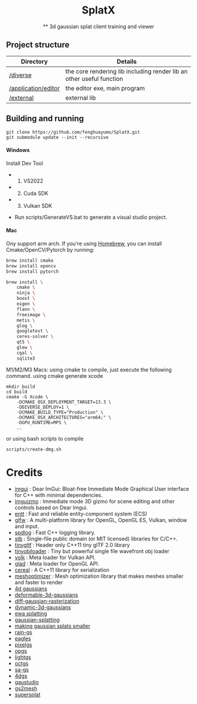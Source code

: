 
                
<div align="center">

# SplatX 
** 3d gaussian splat  client training and viewer

</div>

## Project structure
<!-- 
*  diverse
   *  the core rendering lib
*  splatx
   *  the editor exe
   *   -->
|Directory                                  |Details                                                                    |
|-------------------------------------------|---------------------------------------------                              |
|[/diverse][diverse]                        |the core rendering lib including render lib an other useful function       |
|[/application/editor][editor]                |the editor exe, main  program                                  |
|[/external][external]                      |external lib                            |
## Building and running
```
git clone https://github.com/fenghuayumo/SplatX.git
git submodule update --init --recursive
```

#### Windows 
Install Dev Tool 
* 1. VS2022
* 2. Cuda SDK
* 3. Vulkan SDK

* Run scripts/GenerateVS.bat to generate a visual studio project.

#### Mac
Ony support arm arch.
If you're using [Homebrew](https://brew.sh), you can install Cmake/OpenCV/Pytorch by running:

```bash
brew install cmake
brew install opencv
brew install pytorch
```

```bash
brew install \
    cmake \
    ninja \
    boost \
    eigen \
    flann \
    freeimage \
    metis \
    glog \
    googletest \
    ceres-solver \
    qt5 \
    glew \
    cgal \
    sqlite3
```

M1/M2/M3 Macs: using cmake to compile, just execute the following command.
using cmake generate xcode

```
mkdir build
cd build
cmake -G Xcode \
    -DCMAKE_OSX_DEPLOYMENT_TARGET=13.3 \
    -DDIVERSE_DEPLOY=1 \
    -DCMAKE_BUILD_TYPE="Production" \
    -DCMAKE_OSX_ARCHITECTURES="arm64;" \
    -DGPU_RUNTIME=MPS \
    ..
```
or using bash scripts to compile
```
scripts/create-dmg.sh
```
# Credits

 * [imgui](https://github.com/ocornut/imgui) : Dear ImGui: Bloat-free Immediate Mode Graphical User interface for C++ with minimal dependencies.
 * [imguizmo](https://github.com/CedricGuillemet/ImGuizmo) : Immediate mode 3D gizmo for scene editing and other controls based on Dear Imgui.
 * [entt](https://github.com/skypjack/entt) : Fast and reliable entity-component system (ECS) 
 * [glfw](https://github.com/glfw/glfw) : A multi-platform library for OpenGL, OpenGL ES, Vulkan, window and input.
 * [spdlog](https://github.com/gabime/spdlog) : Fast C++ logging library.
 * [stb](https://github.com/nothings/stb) : Single-file public domain (or MIT licensed) libraries for C/C++.
 * [tinygltf](https://github.com/syoyo/tinygltf) : Header only C++11 tiny glTF 2.0 library
 * [tinyobjloader](https://github.com/syoyo/tinyobjloader) : Tiny but powerful single file wavefront obj loader
 * [volk](https://github.com/zeux/volk) : Meta loader for Vulkan API.
 * [glad](https://github.com/Dav1dde/glad) : Meta loader for OpenGL API.
 * [cereal](https://github.com/USCiLab/cereal) : A C++11 library for serialization
 * [meshoptimizer](https://github.com/zeux/meshoptimizer) : Mesh optimization library that makes meshes smaller and faster to render
 * [4d gaussians](https://github.com/hustvl/4DGaussians)
 * [deformable-3d-gaussians](https://github.com/ingra14m/Deformable-3D-Gaussians)
 * [diff-gaussian-rasterization](https://github.com/graphdeco-inria/diff-gaussian-rasterization)
 * [dynamic-3d-gaussians](https://github.com/JonathonLuiten/Dynamic3DGaussians)
 * [ewa splatting](https://www.cs.umd.edu/~zwicker/publications/EWASplatting-TVCG02.pdf) 
 * [gaussian-splatting](https://github.com/graphdeco-inria/gaussian-splatting)
 * [making gaussian splats smaller](https://aras-p.info/blog/2023/09/13/Making-Gaussian-Splats-smaller/)
 * [rain-gs](https://ku-cvlab.github.io/RAIN-GS/)
 * [eagles](https://github.com/Sharath-girish/efficientgaussian)
 * [pixelgs](https://arxiv.org/abs/2403.15530)
 * [opgs](https://arxiv.org/html/2402.00752v2)
 * [lightgs](https://github.dev/VITA-Group/LightGaussian/blob/main/)
 * [octgs](https://github.com/city-super/Octree-GS/tree/main)
 * [sa-gs](https://github.com/zsy1987/SA-GS/tree/master)
 * [4dgs](https://github.com/fudan-zvg/4d-gaussian-splatting)
 * [gaustudio](https://github.com/GAP-LAB-CUHK-SZ/gaustudio)
 * [gs2mesh](https://gs2mesh.github.io/)
 * [supersplat](https://github.com/playcanvas/supersplat)

[diverse]: diverse
[external]: external
[editor]: application/editor
[splatx-cli]: application/splatx-cli